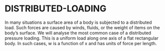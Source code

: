# DISTRIBUTED-LOADING
 In many situations a surface area of a body is subjected to a distributed load. Such forces are caused by winds, fluids, or the weight of items on the body’s surface. We will analyse the most common case of a distributed pressure loading. This is a uniform load along one axis of a flat rectangular body. In such cases, w is a function of x and has units of force per length. 
